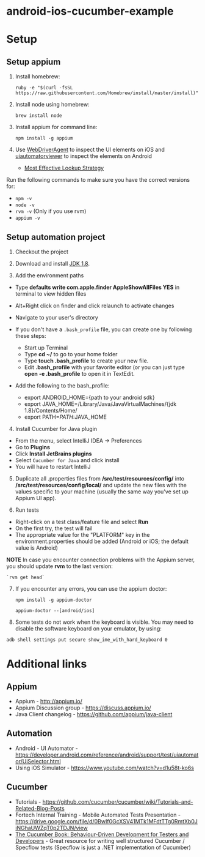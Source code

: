 # android-ios-cucumber-example

# Setup

## Setup appium

1. Install homebrew:

    `ruby -e "$(curl -fsSL https://raw.githubusercontent.com/Homebrew/install/master/install)"`

2. Install node using homebrew:

    `brew install node`

3. Install appium for command line:

    `npm install -g appium`

4. Use [WebDriverAgent](https://github.com/facebook/WebDriverAgent) to inspect the UI elements on iOS and [uiautomatorviewer](https://nishantverma.gitbooks.io/appium-for-android/content/exploring_uiautomatorviewer/) to inspect the elements on Android
    * [Most Effective Lookup Strategy](https://github.com/facebook/WebDriverAgent/wiki/How-To-Achieve-The-Best-Lookup-Performance)

Run the following commands to make sure you have the correct versions for:
   * `npm -v`
   * `node -v`
   * `rvm -v` (Only if you use rvm)
   * `appium -v`

 ## Setup automation project

1. Checkout the project

2. Download and install [JDK 1.8](http://www.oracle.com/technetwork/java/javase/downloads/jdk8-downloads-2133151.html).

3. Add the environment paths

 * Type __defaults write com.apple.finder AppleShowAllFiles YES__ in terminal to view hidden files
 * Alt+Right click on finder and click relaunch to activate changes
 * Navigate to your user's directory
 * If you don't have a `.bash_profile` file, you can create one by following these steps:
    * Start up Terminal
    *  Type __cd ~/__ to go to your home folder
    *  Type __touch .bash_profile__ to create your new file.
    *  Edit __.bash_profile__ with your favorite editor (or you can just type __open -e .bash_profile__ to open it in TextEdit.

 * Add the following to the bash_profile:

    * export ANDROID_HOME={path to your android sdk}
    * export JAVA_HOME=/Library/Java/JavaVirtualMachines/{jdk 1.8}/Contents/Home/
    * export PATH=$PATH:$JAVA_HOME

4. Install Cucumber for Java plugin

 * From the menu, select IntelliJ IDEA -> Preferences
 * Go to __Plugins__
 * Click __Install JetBrains plugins__
 * Select `Cucumber for Java` and click install
 * You will have to restart IntelliJ

5. Duplicate all .properties files from __/src/test/resources/config/__ into __/src/test/resources/config/local/__ and update the new files with the values specific to your machine (usually the same way you've set up Appium UI app).

6. Run tests

 * Right-click on a test class/feature file and select __Run__
 * On the first try, the test will fail
 * The appropriate value for the "PLATFORM" key in the environment.properties should be added (Android or iOS; the default value is Android)

__NOTE__ In case you encounter connection problems with the Appium server, you should update __rvm__ to the last version:

    `rvm get head`

7. If you encounter any errors, you can use the appium doctor:

    `npm install -g appium-doctor`

    `appium-doctor --[android/ios]`

8. Some tests do not work when the keyboard is visible. You may need to disable the software keyboard on your emulator, by using:

`adb shell settings put secure show_ime_with_hard_keyboard 0`

# Additional links
## Appium

* Appium - http://appium.io/
* Appium Discussion group - https://discuss.appium.io/
* Java Client changelog - https://github.com/appium/java-client

## Automation
* Android - UI Automator - https://developer.android.com/reference/android/support/test/uiautomator/UiSelector.html
* Using iOS Simulator - https://www.youtube.com/watch?v=d1u58t-ko6s

## Cucumber
* Tutorials - https://github.com/cucumber/cucumber/wiki/Tutorials-and-Related-Blog-Posts
* Fortech Internal Training - Mobile Automated Tests Presentation - https://drive.google.com/file/d/0BwIf0GcXSV41MTk1MFdtTTg0RmtXb0JiNGhaUWZqT0p2TDJN/view
* [The Cucumber Book: Behaviour-Driven Development for Testers and Developers](https://www.amazon.com/Cucumber-Book-Behaviour-Driven-Development-Programmers/dp/1934356808) - Great resource for writing well structured Cucumber / Specflow tests (Specflow is just a .NET implementation of Cucumber)